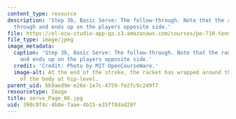 ```yaml
---
content_type: resource
description: 'Step 3b, Basic Serve: The follow-through. Note that the racket comes
  through and ends up on the players opposite side.'
file: https://ol-ocw-studio-app-qa.s3.amazonaws.com/courses/pe-710-tennis-spring-2007/390c0f4c4b8efaae4b15e35ff8dad28f_serve_Page_06.jpg
file_type: image/jpeg
image_metadata:
  caption: 'Step 3b, Basic Serve: The follow-through. Note that the racket comes through
    and ends up on the players opposite side.'
  credit: 'Credit: Photo by MIT OpenCourseWare.'
  image-alt: At the end of the stroke, the racket has wrapped around the left side
    of the body at hip-level.
parent_uid: bb9aed9e-e26e-1e7c-4759-fe2fc9c249f7
resourcetype: Image
title: serve_Page_06.jpg
uid: 390c0f4c-4b8e-faae-4b15-e35ff8dad28f
---
```


